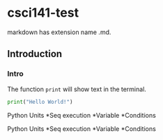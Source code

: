 # csci141-test

markdown has extension name .md.

## Introduction

### Intro

The function `print` will show text in the terminal.

```python
print("Hello World!")
```

Python Units
*Seq execution
*Variable
*Conditions

Python Units
*Seq execution
*Variable
*Conditions